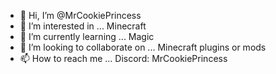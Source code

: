 - 👋 Hi, I’m @MrCookiePrincess
- 👀 I’m interested in ... Minecraft
- 🌱 I’m currently learning ... Magic
- 💞️ I’m looking to collaborate on ... Minecraft plugins or mods
- 📫 How to reach me ... Discord: MrCookiePrincess

<!---
MrCookiePrincess/Cookie is a ✨ special ✨ repository because its `README.md` (this file) appears on your GitHub profile.
You can click the Preview link to take a look at your changes.
--->
